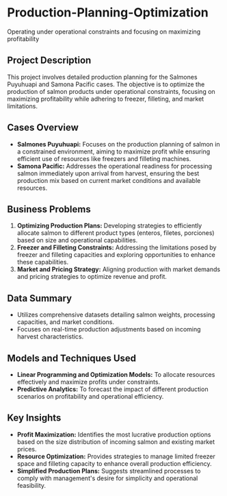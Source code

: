 # Production-Planning-Optimization
Operating under operational constraints and focusing on maximizing profitability

## Project Description
This project involves detailed production planning for the Salmones Puyuhuapi and Samona Pacific cases. The objective is to optimize the production of salmon products under operational constraints, focusing on maximizing profitability while adhering to freezer, filleting, and market limitations.

## Cases Overview
- **Salmones Puyuhuapi:** Focuses on the production planning of salmon in a constrained environment, aiming to maximize profit while ensuring efficient use of resources like freezers and filleting machines.
- **Samona Pacific:** Addresses the operational readiness for processing salmon immediately upon arrival from harvest, ensuring the best production mix based on current market conditions and available resources.

## Business Problems
1. **Optimizing Production Plans:** Developing strategies to efficiently allocate salmon to different product types (enteros, filetes, porciones) based on size and operational capabilities.
2. **Freezer and Filleting Constraints:** Addressing the limitations posed by freezer and filleting capacities and exploring opportunities to enhance these capabilities.
3. **Market and Pricing Strategy:** Aligning production with market demands and pricing strategies to optimize revenue and profit.

## Data Summary
- Utilizes comprehensive datasets detailing salmon weights, processing capacities, and market conditions.
- Focuses on real-time production adjustments based on incoming harvest characteristics.

## Models and Techniques Used
- **Linear Programming and Optimization Models:** To allocate resources effectively and maximize profits under constraints.
- **Predictive Analytics:** To forecast the impact of different production scenarios on profitability and operational efficiency.

## Key Insights
- **Profit Maximization:** Identifies the most lucrative production options based on the size distribution of incoming salmon and existing market prices.
- **Resource Optimization:** Provides strategies to manage limited freezer space and filleting capacity to enhance overall production efficiency.
- **Simplified Production Plans:** Suggests streamlined processes to comply with management's desire for simplicity and operational feasibility.
